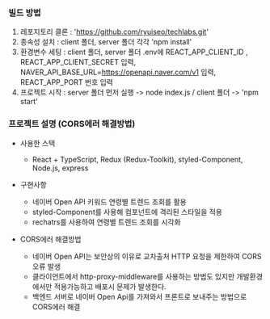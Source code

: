 
### 빌드 방법

1. 레포지토리 클론 : 'https://github.com/ryuiseo/techlabs.git'
2. 종속성 설치 : client 폴더, server 폴더 각각 'npm install'
3. 환경변수 세팅 : client 폴더, server 폴더 .env에 REACT_APP_CLIENT_ID , REACT_APP_CLIENT_SECRET 입력, NAVER_API_BASE_URL=https://openapi.naver.com/v1 입력, REACT_APP_PORT 번호 입력
4. 프로젝트 시작 : server 폴더 먼저 실행 -> node index.js / client 폴더 -> 'npm start'

### 프로젝트 설명 (CORS에러 해결방법)

- 사용한 스택

  - React + TypeScript, Redux (Redux-Toolkit), styled-Component, Node.js, express

- 구현사항

  - 네이버 Open API 키워드 연령별 트렌드 조회를 활용
  - styled-Component를 사용해 컴포넌트에 격리된 스타일을 적용
  - rechatrs를 사용하여 연령별 트렌드 조회를 시각화

- CORS에러 해결방법
  - 네이버 Open API는 보안상의 이유로 교차출처 HTTP 요청을 제한하여 CORS 오류 발생
  - 클라이언트에서 http-proxy-middleware를 사용하는 방법도 있지만 개발환경에서만 적용가능하고 배포시 문제가 발생한다.
  - 백엔드 서버로 네이버 Open Api를 가져와서 프론트로 보내주는 방법으로 CORS에러 해결

